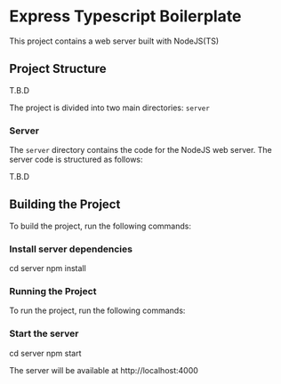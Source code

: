 # Express Typescript Boilerplate

This project contains a web server built with NodeJS(TS)

## Project Structure

T.B.D

The project is divided into two main directories: `server`

### Server

The `server` directory contains the code for the NodeJS web server. The server code is structured as follows:

T.B.D

## Building the Project

To build the project, run the following commands:

### Install server dependencies

cd server
npm install

### Running the Project

To run the project, run the following commands:

### Start the server

cd server
npm start

The server will be available at http://localhost:4000

